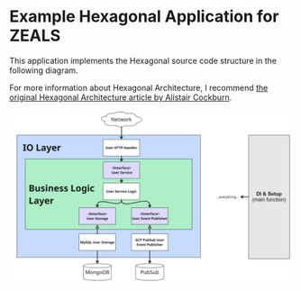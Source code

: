 # Example Hexagonal Application for ZEALS

This application implements the Hexagonal source code structure in the following diagram.

For more information about Hexagonal Architecture, I recommend [the original Hexagonal Architecture article by Alistair Cockburn](https://alistair.cockburn.us/hexagonal-architecture).

<img src="readme_assets/component_diagram.jpg" alt="Component Diagram">
